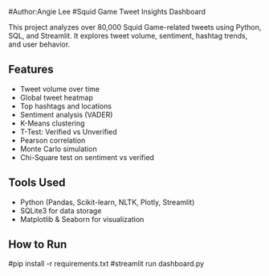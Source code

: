 #Author:Angie Lee
#Squid Game Tweet Insights Dashboard

This project analyzes over 80,000 Squid Game-related tweets using Python, SQL, and Streamlit. It explores tweet volume, sentiment, hashtag trends, and user behavior.

## Features

- Tweet volume over time
- Global tweet heatmap
- Top hashtags and locations
- Sentiment analysis (VADER)
- K-Means clustering
- T-Test: Verified vs Unverified
- Pearson correlation
- Monte Carlo simulation
- Chi-Square test on sentiment vs verified

## Tools Used

- Python (Pandas, Scikit-learn, NLTK, Plotly, Streamlit)
- SQLite3 for data storage
- Matplotlib & Seaborn for visualization

## How to Run


#pip install -r requirements.txt
#streamlit run dashboard.py
